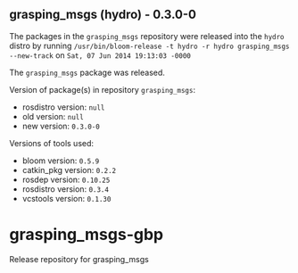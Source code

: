 ## grasping_msgs (hydro) - 0.3.0-0

The packages in the `grasping_msgs` repository were released into the `hydro` distro by running `/usr/bin/bloom-release -t hydro -r hydro grasping_msgs --new-track` on `Sat, 07 Jun 2014 19:13:03 -0000`

The `grasping_msgs` package was released.

Version of package(s) in repository `grasping_msgs`:
- rosdistro version: `null`
- old version: `null`
- new version: `0.3.0-0`

Versions of tools used:
- bloom version: `0.5.9`
- catkin_pkg version: `0.2.2`
- rosdep version: `0.10.25`
- rosdistro version: `0.3.4`
- vcstools version: `0.1.30`


grasping_msgs-gbp
=================

Release repository for grasping_msgs
